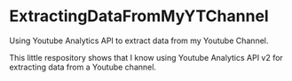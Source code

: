 # ExtractingDataFromMyYTChannel
Using Youtube Analytics API to extract data from my Youtube Channel.

This little respository shows that I know using Youtube Analytics API v2 for extracting data from a Youtube channel.
